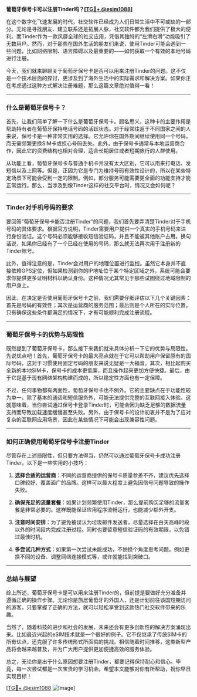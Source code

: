 **葡萄牙保号卡可以注册Tinder吗？[[TG💪+ @esim1088](https://t.me/s/esim1088)]**

在这个数字化飞速发展的时代，社交软件已经成为人们日常生活中不可或缺的一部分。无论是寻找朋友、建立联系还是拓展人脉，社交软件都为我们提供了极大的便利。而Tinder作为一款风靡全球的社交应用，凭借其独特的“左滑右滑”功能吸引了无数用户。然而，对于那些在国外生活的朋友们来说，使用Tinder可能会遇到一些问题，比如网络限制、语言障碍以及最重要的——如何获取一个有效的本地号码进行注册。

今天，我们就来聊聊关于葡萄牙保号卡是否可以用来注册Tinder的问题。这不仅是一个技术层面的探讨，更涉及到了海外生活中的实际需求和解决方案。如果你正在考虑通过这种方式解决注册难题，那么这篇文章绝对值得一看！

---

### **什么是葡萄牙保号卡？**

首先，让我们简单了解一下什么是葡萄牙保号卡。顾名思义，这种卡的主要作用是帮助持有者在葡萄牙保持电话号码的活跃状态。对于经常往返于不同国家之间的人来说，保号卡是一种非常实用的选择。它允许你在国外期间继续使用同一个号码，而无需频繁更换SIM卡或担心号码丢失。此外，由于保号卡通常与本地运营商合作，因此它的资费结构也相对合理，适合长期居住或者短期旅行的人群使用。

从功能上看，葡萄牙保号卡与普通手机卡并没有太大区别，它可以用来打电话、发短信以及上网等。但是，正因为它是专门为维持号码有效性设计的，所以在某些特定场景下可能会受到一定的限制。例如，部分服务可能需要更全面的功能支持才能正常运行。那么，当涉及到像Tinder这样的社交平台时，情况又会如何呢？

---

### **Tinder对手机号码的要求**

要回答“葡萄牙保号卡能否注册Tinder”的问题，我们首先要弄清楚Tinder对于手机号码的具体要求。根据官方说明，Tinder需要用户提供一个真实的手机号码来进行身份验证。这个号码必须能够接收短信验证码，并且不能被其他账户占用。换句话说，如果你已经有了一个已经在使用的号码，那么就无法再次用于注册新的Tinder账号。

此外，值得注意的是，Tinder会对用户的地理位置进行监控。虽然它本身并不直接依赖GPS定位，但如果检测到你的IP地址位于某个特定区域之外，系统可能会要求你提供更多证明材料以确认身份。这种情况尤其常见于那些试图绕过地域限制的用户身上。

因此，在决定是否使用葡萄牙保号卡之前，我们需要仔细评估以下几个关键因素：首先是号码的有效性；其次是运营商的服务范围；最后则是个人所在的实际位置。只有确保这些条件都满足的情况下，才有可能顺利完成注册流程。

---

### **葡萄牙保号卡的优势与局限性**

既然提到了葡萄牙保号卡，那么接下来我们就来具体分析一下它的优势与局限性。先说优点吧！首先，葡萄牙保号卡的最大亮点就在于它可以帮助用户保留原有的国际号码，这对于习惯使用固定号码的朋友来说无疑是一大福音。其次，相比起购买全新的本地SIM卡，保号卡的成本更低廉，而且操作起来更加方便快捷。最后，由于它是基于现有网络架构构建而成的，所以稳定性方面也有一定保障。

不过，任何事物都有两面性，葡萄牙保号卡也不例外。它的主要缺点在于功能性较为单一，除了基本的通话和短信服务外，可能无法提供完整的互联网接入体验。这就意味着，当你尝试通过保号卡登录Tinder时，可能会因为缺乏足够的数据流量支持而导致加载速度缓慢甚至失败。另外，由于保号卡的设计初衷并不是为了应对复杂的互联网应用场景，因此在某些情况下可能会出现兼容性问题。

---

### **如何正确使用葡萄牙保号卡注册Tinder**

尽管存在上述局限性，但只要方法得当，仍然可以通过葡萄牙保号卡成功注册Tinder。以下是一些实用的小技巧：

1. **选择合适的运营商**：不同的运营商提供的保号卡质量参差不齐，建议优先选择口碑较好、覆盖面广的品牌。这样可以最大程度上避免因信号问题导致的操作失败。
   
2. **确保充足的流量套餐**：如果计划频繁使用Tinder，那么提前购买足够的流量套餐是非常必要的。这样既能保证应用程序流畅运行，也能减少额外开支。

3. **注意时间安排**：为了避免被误认为垃圾邮件发送者，尽量选择在白天高峰时段以外的时间段内完成注册过程。同时也要留意短信验证码的有效期限，以免错过最佳时机。

4. **多尝试几种方式**：如果第一次尝试未能成功，不妨换个角度思考问题。例如更换不同的设备、调整网络连接模式等，或许就能找到突破口。

---

### **总结与展望**

综上所述，葡萄牙保号卡是可以用来注册Tinder的，但前提是要做好充分准备并遵循正确的操作步骤。无论你是旅居葡萄牙的外国人，还是计划前往该国短期访问的游客，只要掌握了正确的方法，就可以轻松享受到这款热门社交软件带来的乐趣。

当然了，随着科技的进步和社会的发展，未来还会有更多创新性的解决方案涌现出来。比如最近兴起的eSIM技术就是一个很好的例子。它不仅继承了传统SIM卡的所有优点，还克服了许多传统形式所面临的挑战。相信随着时间推移，这类新型产品将会越来越普及，并为广大用户提供更加便捷高效的服务体验。

总之，无论你是出于什么原因想要注册Tinder，都要记得保持耐心和信心。毕竟，每一次尝试都是一次宝贵的学习机会。希望本文能够对你有所帮助，祝你早日实现目标！

[[TG💪+ @esim1088](https://t.me/s/esim1088) ![Image](https://i.postimg.cc/4NQfJmqS/Snipaste-2025-05-13-00-14-12.png)]